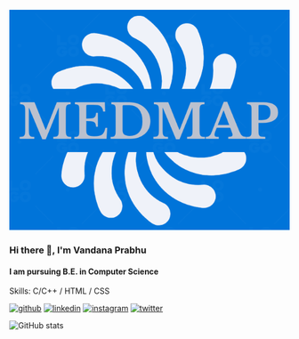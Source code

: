 ![image](./logo.png)
### Hi there 👋, I'm Vandana Prabhu
#### I am pursuing B.E. in Computer Science

Skills: C/C++ / HTML / CSS



[<img src='https://cdn.jsdelivr.net/npm/simple-icons@3.0.1/icons/github.svg' alt='github' height='40'>](https://github.com/Vandanaprabhu7)  [<img src='https://cdn.jsdelivr.net/npm/simple-icons@3.0.1/icons/linkedin.svg' alt='linkedin' height='40'>](https://www.linkedin.com/in/vandana-prabhu-1429a9244/)  [<img src='https://cdn.jsdelivr.net/npm/simple-icons@3.0.1/icons/instagram.svg' alt='instagram' height='40'>](https://www.instagram.com/manasapb_/)  [<img src='https://cdn.jsdelivr.net/npm/simple-icons@3.0.1/icons/twitter.svg' alt='twitter' height='40'>](https://twitter.com/@Vandana52440480)  

![GitHub stats](https://github-readme-stats.vercel.app/api?username=Vandanaprabhu7&show_icons=true)  

